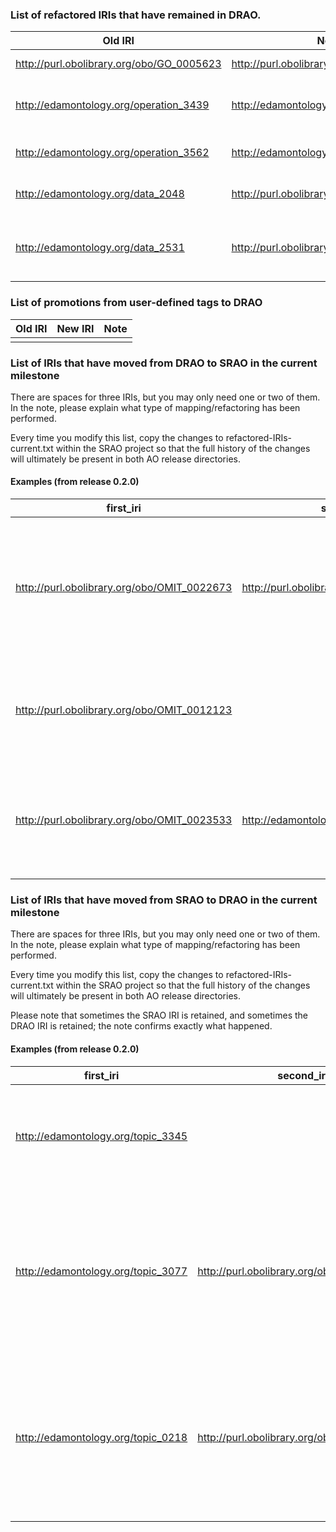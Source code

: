 ### List of refactored IRIs that have remained in DRAO.
Old IRI | New IRI | Note
------------ | ------------- | -------------
http://purl.obolibrary.org/obo/GO_0005623 | http://purl.obolibrary.org/obo/CL_0000000 | https://github.com/FAIRsharing/domain-ontology/issues/76
http://edamontology.org/operation_3439 | http://edamontology.org/operation_2423 | Deprecation of EDAM term resulted in modification of the domain tag that is being used within DRAO. The IRI on the right already exists in FAIRsharing.
http://edamontology.org/operation_3562 | http://edamontology.org/operation_3927 | Deprecation of EDAM term resulted in modification of the domain tag that is being used within DRAO
http://edamontology.org/data_2048 | http://purl.obolibrary.org/obo/IAO_0000088 |The IAO IRI is already in DRAO - it is subsuming any annotation currently using the EDAM term.
http://edamontology.org/data_2531 | http://purl.obolibrary.org/obo/OBI_0000272 | The EDAM term is not required, as we already have an OBI equivalent already in use. The OBI term will take over any annotation currently using the EDAM term.

### List of promotions from user-defined tags to DRAO
Old IRI | New IRI | Note
------------ | ------------- | -------------
 | | 

### List of IRIs that have moved from DRAO to SRAO in the current milestone
 There are spaces for three IRIs, but you may only need one or two of them.
 In the note, please explain what type of mapping/refactoring has been
 performed.

 Every time you modify this list, copy the changes to
 refactored-IRIs-current.txt within the SRAO project so that the full
 history of the changes will ultimately be present in both AO release
 directories.

#### Examples (from release 0.2.0)
first_iri|second_iri|third_iri|note
------------ | ------------- | -------------| -------------
 http://purl.obolibrary.org/obo/OMIT_0022673|http://purl.obolibrary.org/obo/NCIT_C18478||Note: This means that relations from DRAO first_iri are transferred to SRAO second_iri and first_iri is deprecated.
 http://purl.obolibrary.org/obo/OMIT_0012123|||Note: This means that first_iri is moved from DRAO->SRAO with IRI preserved.
 http://purl.obolibrary.org/obo/OMIT_0023533|http://edamontology.org/topic_3395|http://purl.obolibrary.org/obo/NCIT_C93254|Note: first_iri and second_iri are deprecated and their relations transferred to third_iri.

### List of IRIs that have moved from SRAO to DRAO in the current milestone
There are spaces for three IRIs, but you may only need one or two of them.
In the note, please explain what type of mapping/refactoring has been
performed.

Every time you modify this list, copy the changes to
refactored-IRIs-current.txt within the SRAO project so that the full
history of the changes will ultimately be present in both AO release
directories.

Please note that sometimes the SRAO IRI is retained, and sometimes the
DRAO IRI is retained; the note confirms exactly what happened.

#### Examples (from release 0.2.0)
first_iri|second_iri|third_iri|note
------------ | ------------- | -------------| -------------
http://edamontology.org/topic_3345|||Note: This means that first_iri is moved from SRAO->DRAO with links preserved.
http://edamontology.org/topic_3077|http://purl.obolibrary.org/obo/ERO_0100295||Note: This means that first_iri is moved from SRAO->DRAO and takes the relations of second_iri. The second_iri is then deleted.
http://edamontology.org/topic_0218|http://purl.obolibrary.org/obo/ERO_0100106||Note: This means that relations from the SRAO first_iri are transferred to the DRAO second_iri, and the first_iri is deprecated.
